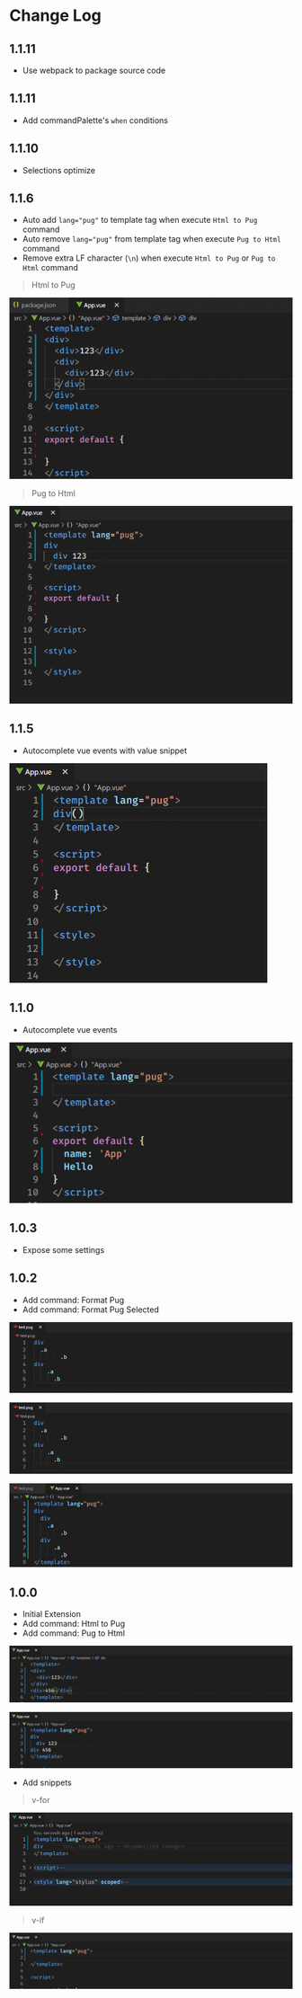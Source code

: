 # Change Log

## 1.1.11

- Use webpack to package source code

## 1.1.11

- Add commandPalette's `when` conditions

## 1.1.10

- Selections optimize

## 1.1.6

- Auto add `lang="pug"` to template tag when execute `Html to Pug` command
- Auto remove `lang="pug"` from template tag when execute `Pug to Html` command
- Remove extra LF character (`\n`) when  execute `Html to Pug` or `Pug to Html` command

> Html to Pug

![](./doc/images/016.gif)

> Pug to Html

![](./doc/images/017.gif)


## 1.1.5

- Autocomplete vue events with value snippet

![](./doc/images/015.gif)

## 1.1.0

- Autocomplete vue events

![](./doc/images/014.gif)

## 1.0.3

- Expose some settings

## 1.0.2

- Add command: Format Pug
- Add command: Format Pug Selected

![](./doc/images/008.gif)

![](./doc/images/009.gif)

![](./doc/images/010.gif)

## 1.0.0

- Initial Extension
- Add command: Html to Pug
- Add command: Pug to Html

![Html to Pug](./doc/images/011.gif)

![Pug to Html](./doc/images/012.gif)


- Add snippets

> v-for

![](./doc/images/002.gif)

> v-if

![](./doc/images/013.gif)
